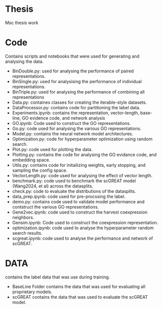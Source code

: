 # Thesis
Msc thesis work

# Code
Contains scripts and notebooks that were used for generating and analysing the data.

- BinDouble.py: used for analysing the performance of paired representations.
- BinSingle.py: used for analysising the performance of individual representations.
- BinTriple.py: used for analysing the performance of combining all representations
- Data.py: containes classes for creating the iterable-style datasets.
- DataProcessor.py: contains code for partitioning the label data.
- Experiments.ipynb: contains the representation, vector-length, base-line, GO evidence code, and network analysis
- GO.ipynb: Code used to construct the GO representations.
- Go.py: code used for analysing the various GO representations.
- Model.py: contains the neural network model architectures. 
- Optimization.py: code for hyperparameter optimization using random search.
- Plot.py: code used for plotting the data.
- Plotting.py: contains the code for analysing the GO evidance code, and embedding space.
- Utils.py: contains code for initailizing weights, early stopping, and sampling the config space.
- VectorLength.py: code used for analysing the effect of vector length.
- benchmark.py: code used to benchmark the scGREAT model (Wang2024, et al) across the datasplits.
- check.py: code to evaluate the distributions of the datasplits.
- data\_prep.ipynb: code used for pre-procssing the label.
- demo.py: contains code used to validate model performance and contstruct the various GO representations.
- Gene2vec.ipynb: code used to construct the harvest coexpression neighbors.
- Gensim.ipynb: Code used to construct the coexpression representation. 
- optimization.ipynb: code used to analyse the hyperparameter random search results.
- scgreat.ipynb: code used to analyse the performance and network of scGREAT.

# DATA
contains the label data that was use during training.

- BaseLine Folder contains the data that was used for evaluating all proprietary models.
- scGREAT contains the data that was used to evaluate the scGREAT model.

